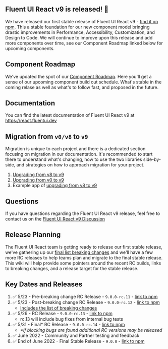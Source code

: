 ## Fluent UI React v9 is released! 🎉

We have released our first stable release of Fluent UI React v9 - [find it on npm](https://www.npmjs.com/package/@fluentui/react-components). This a stable foundation for our new component model bringing drastic improvements in Performance, Accessibility, Customization, and Design to Code. We will continue to improve upon this release and add more components over time, see our Component Roadmap linked below for upcoming components.

## Component Roadmap

We've updated the spot of our [Component Roadmap](Fluent-UI-React-v9-Component-Roadmap). Here you'll get a sense of our upcoming component build out schedule. What's stable in the coming relase as well as what's to follow fast, and proposed in the future.

## Documentation

You can find the latest documentation of Fluent UI React v9 at https://react.fluentui.dev

## Migration from `v0/v8` to `v9`

Migration is unique to each project and there is a dedicated section focusing on migration in our documentation. It's recommended to start there to understand what's changing, how to use the two libraries side-by-side, and strategies on how to approach migration for your project.

1. [Upgrading from v8 to v9](https://react.fluentui.dev/?path=/docs/concepts-migration-from-v8-components-checkbox-migration--page)
2. [Upgrading from v0 to v9](https://react.fluentui.dev/?path=/docs/concepts-migration-from-v0-components-checkbox-migration--page)
3. Example app of [upgrading from v8 to v9](https://github.com/GeoffCox/fluentui-app-v8-v9)

## Questions

If you have questions regarding the Fluent UI React v9 release, feel free to contact us on the [Fluent UI React v9 Discussion](https://github.com/microsoft/fluentui/discussions/23183)

## Release Planning

The Fluent UI React team is getting ready to release our first stable release, we've gathering up our [final list breaking changes](https://github.com/microsoft/fluentui/issues/22130#issuecomment-1069566852) and we'll have a few more RC releases to help teams plan and migrate to the final stable release. This wiki will help provide some pointers around the recent RC builds, links to breaking changes, and a release target for the stable release.

## Key Dates and Releases

1. ✅ 5/23 - Pre-breaking change RC Release - `9.0.0-rc.11` - [link to npm](https://www.npmjs.com/package/@fluentui/react-components/v/9.0.0-rc.11)
1. ✅ 5/23 - Post-breaking change RC Release - `9.0.0-rc.12` - [link to npm](https://www.npmjs.com/package/@fluentui/react-components/v/9.0.0-rc.12)
   - [Includes the list of breaking changes](https://github.com/microsoft/fluentui/issues/22130#issuecomment-1069566852)
1. ✅ 5/26 - RC Release - `9.0.0-rc.13` - [link to npm](https://www.npmjs.com/package/@fluentui/react-components/v/9.0.0-rc.13)
   - rc.13 will include bug fixes from internal bug tests
1. ✅ 5/31 - Final\* RC Release - `9.0.0-rc.14` - [link to npm](https://www.npmjs.com/package/@fluentui/react-components/v/9.0.0-rc.14)
   - _\*If blocking bugs are found additional RC versions may be released_
1. ✅ June 2022 - Community and Partner testing and feedback
1. ✅ End of June 2022 - Final Stable Release - `9.0.0` - [link to npm](https://www.npmjs.com/package/@fluentui/react-components)
